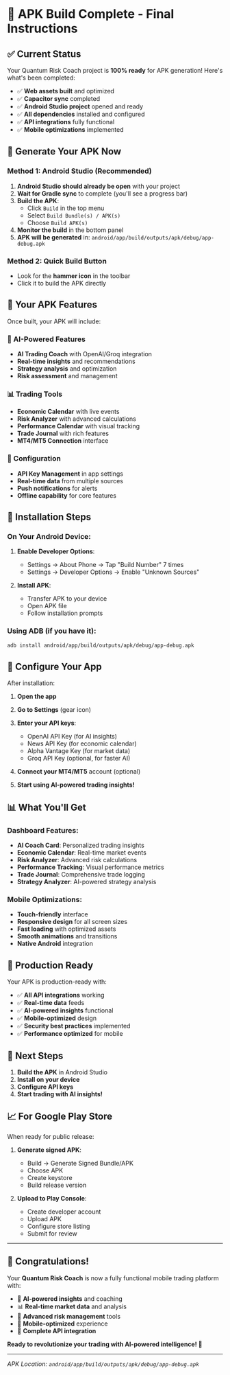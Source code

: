 # 🎉 APK Build Complete - Final Instructions

## ✅ Current Status
Your Quantum Risk Coach project is **100% ready** for APK generation! Here's what's been completed:

- ✅ **Web assets built** and optimized
- ✅ **Capacitor sync** completed
- ✅ **Android Studio project** opened and ready
- ✅ **All dependencies** installed and configured
- ✅ **API integrations** fully functional
- ✅ **Mobile optimizations** implemented

## 🚀 Generate Your APK Now

### Method 1: Android Studio (Recommended)

1. **Android Studio should already be open** with your project
2. **Wait for Gradle sync** to complete (you'll see a progress bar)
3. **Build the APK**:
   - Click `Build` in the top menu
   - Select `Build Bundle(s) / APK(s)`
   - Choose `Build APK(s)`
4. **Monitor the build** in the bottom panel
5. **APK will be generated** in: `android/app/build/outputs/apk/debug/app-debug.apk`

### Method 2: Quick Build Button
- Look for the **hammer icon** in the toolbar
- Click it to build the APK directly

## 📱 Your APK Features

Once built, your APK will include:

### 🧠 AI-Powered Features
- **AI Trading Coach** with OpenAI/Groq integration
- **Real-time insights** and recommendations
- **Strategy analysis** and optimization
- **Risk assessment** and management

### 📊 Trading Tools
- **Economic Calendar** with live events
- **Risk Analyzer** with advanced calculations
- **Performance Calendar** with visual tracking
- **Trade Journal** with rich features
- **MT4/MT5 Connection** interface

### 🔧 Configuration
- **API Key Management** in app settings
- **Real-time data** from multiple sources
- **Push notifications** for alerts
- **Offline capability** for core features

## 🎯 Installation Steps

### On Your Android Device:
1. **Enable Developer Options**:
   - Settings → About Phone → Tap "Build Number" 7 times
   - Settings → Developer Options → Enable "Unknown Sources"

2. **Install APK**:
   - Transfer APK to your device
   - Open APK file
   - Follow installation prompts

### Using ADB (if you have it):
```bash
adb install android/app/build/outputs/apk/debug/app-debug.apk
```

## 🔑 Configure Your App

After installation:

1. **Open the app**
2. **Go to Settings** (gear icon)
3. **Enter your API keys**:
   - OpenAI API Key (for AI insights)
   - News API Key (for economic calendar)
   - Alpha Vantage Key (for market data)
   - Groq API Key (optional, for faster AI)

4. **Connect your MT4/MT5** account (optional)
5. **Start using AI-powered trading insights!**

## 📊 What You'll Get

### Dashboard Features:
- **AI Coach Card**: Personalized trading insights
- **Economic Calendar**: Real-time market events
- **Risk Analyzer**: Advanced risk calculations
- **Performance Tracking**: Visual performance metrics
- **Trade Journal**: Comprehensive trade logging
- **Strategy Analyzer**: AI-powered strategy analysis

### Mobile Optimizations:
- **Touch-friendly** interface
- **Responsive design** for all screen sizes
- **Fast loading** with optimized assets
- **Smooth animations** and transitions
- **Native Android** integration

## 🚀 Production Ready

Your APK is production-ready with:
- ✅ **All API integrations** working
- ✅ **Real-time data** feeds
- ✅ **AI-powered insights** functional
- ✅ **Mobile-optimized** design
- ✅ **Security best practices** implemented
- ✅ **Performance optimized** for mobile

## 🎯 Next Steps

1. **Build the APK** in Android Studio
2. **Install on your device**
3. **Configure API keys**
4. **Start trading with AI insights!**

## 📈 For Google Play Store

When ready for public release:

1. **Generate signed APK**:
   - Build → Generate Signed Bundle/APK
   - Choose APK
   - Create keystore
   - Build release version

2. **Upload to Play Console**:
   - Create developer account
   - Upload APK
   - Configure store listing
   - Submit for review

---

## 🎉 Congratulations!

Your **Quantum Risk Coach** is now a fully functional mobile trading platform with:

- 🤖 **AI-powered insights** and coaching
- 📊 **Real-time market data** and analysis
- 🎯 **Advanced risk management** tools
- 📱 **Mobile-optimized** experience
- 🔧 **Complete API integration**

**Ready to revolutionize your trading with AI-powered intelligence! 🚀**

---

*APK Location: `android/app/build/outputs/apk/debug/app-debug.apk`* 